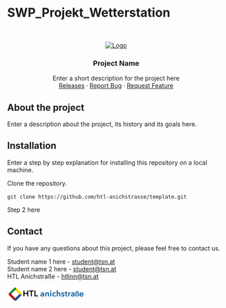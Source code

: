 # SWP_Projekt_Wetterstation

<br/>
<p align="center">
  <a href="https://htl-anichstrasse.tirol">
    <img src=".github/logo.png" alt="Logo" width="80" height="80">
  </a>

  <h3 align="center">Project Name</h3>

  <p align="center">
    Enter a short description for the project here
    <br/>
    <a href="https://github.com/htl-anichstrasse/template/releases">Releases</a>
    ·
    <a href="https://github.com/htl-anichstrasse/template/issues">Report Bug</a>
    ·
    <a href="https://github.com/htl-anichstrasse/template/issues">Request Feature</a>
  </p>
</p>

## About the project
Enter a description about the project, its history and its goals here.

## Installation

Enter a step by step explanation for installing this repository on a local machine.

Clone the repository.
```
git clone https://github.com/htl-anichstrasse/template.git
```

Step 2 here

## Contact

If you have any questions about this project, please feel free to contact us.

Student name 1 here - student@tsn.at<br>
Student name 2 here - student@tsn.at<br>
HTL Anichstraße - htlinn@tsn.at

<a href="https://htl-anichstrasse.tirol" target="_blank"><img src=".github/logo_background.png" width="180px"></a>
